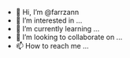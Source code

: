 - 👋 Hi, I’m @farrzann
- 👀 I’m interested in ...
- 🌱 I’m currently learning ...
- 💞️ I’m looking to collaborate on ...
- 📫 How to reach me ...

<!---
farrzann/farrzann is a ✨ special ✨ repository because its `README.md` (this file) appears on your GitHub profile.
You can click the Preview link to take a look at your changes.
--->
